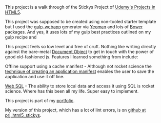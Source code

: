 This project is a walk through of the Stickys Project of [Udemy's Projects in HTML5](https://www.udemy.com/projects-in-html5/learn/#/). 

This project was supposed to be created using non-tooled starter template but I used the [gulp-webapp](https://github.com/yeoman/generator-gulp-webapp) generator via [Yeoman](http://yeoman.io/) and lots of [Bower]() packages. And yes, it uses lots of my gulp best practices outlined on my gulp recipe and 

This project feels so low level and free of cruft. Nothing like writing directly against the bare-metal [Document Object](http://www.w3schools.com/jsref/dom_obj_document.asp) to get in touch with the power of good old-fashioned js. Features I learned something from include:

Offline support using a cache manifest - Although not rocket science the [technique of creating an application manifest](http://www.html5rocks.com/en/tutorials/appcache/beginner/) enables the user to save the application and use it off line. 

[Web SQL](https://en.wikipedia.org/wiki/Web_SQL_Database) - The ability to store local data and access it using SQL is rocket science. Where has this been all my life. Super easy to implement.

This project is part of my [portfolio](http://ric.mclaughlin.today/prj_html5_stickys).

My version of this project, which has a lot of lint errors, is on [github at prj_html5_stickys](https://github.com/ricmclaughlin/prj_html5_stickys).
